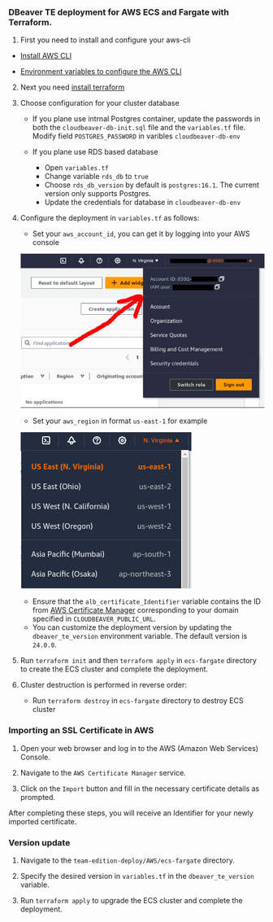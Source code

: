 ### DBeaver TE deployment for AWS ECS and Fargate with Terraform.

1. First you need to install and configure your aws-cli

 - [Install AWS CLI](https://docs.aws.amazon.com/cli/v1/userguide/cli-chap-install.html)

 - [Environment variables to configure the AWS CLI](https://docs.aws.amazon.com/cli/latest/userguide/cli-configure-envvars.html)

2. Next you need [install terraform](https://developer.hashicorp.com/terraform/install) 

3. Choose configuration for your cluster database
   - If you plane use intrnal Postgres container, update the passwords in both the `cloudbeaver-db-init.sql` file and the `variables.tf` file. Modify field `POSTGRES_PASSWORD` in varibles `cloudbeaver-db-env`
   
   - If you plane use RDS based database
      - Open `variables.tf` 
      - Change variable `rds_db` to `true`
      - Choose `rds_db_version` by default is `postgres:16.1`. The current version only supports Postgres.
      - Update the credentials for database in `cloudbeaver-db-env`


4. Configure the deployment in `variables.tf` as follows:  
   - Set your `aws_account_id`, you can get it by logging into your AWS console  

   ![alt text](images/image.png)

   - Set your `aws_region` in format `us-east-1` for example  

   ![alt text](images/image-1.png)
   
   - Ensure that the `alb_certificate_Identifier` variable contains the ID from [AWS Certificate Manager](#importing-an-ssl-certificate-in-aws) corresponding to your domain specified in `CLOUDBEAVER_PUBLIC_URL`.
   - You can customize the deployment version by updating the `dbeaver_te_version` environment variable. The default version is `24.0.0`.

5. Run `terraform init` and then `terraform apply` in `ecs-fargate` directory to create the ECS cluster and complete the deployment.

6. Cluster destruction is performed in reverse order:
    - Run `terraform destroy` in `ecs-fargate` directory to destroy ECS cluster

### Importing an SSL Certificate in AWS

   1. Open your web browser and log in to the AWS (Amazon Web Services) Console.  

   2. Navigate to the `AWS Certificate Manager` service.  

   3. Click on the `Import` button and fill in the necessary certificate details as prompted.  

   After completing these steps, you will receive an Identifier for your newly imported certificate.


### Version update

1. Navigate to the `team-edition-deploy/AWS/ecs-fargate` directory.

2. Specify the desired version in  `variables.tf` in the `dbeaver_te_version` variable.

3. Run `terraform apply` to upgrade the ECS cluster and complete the deployment.
